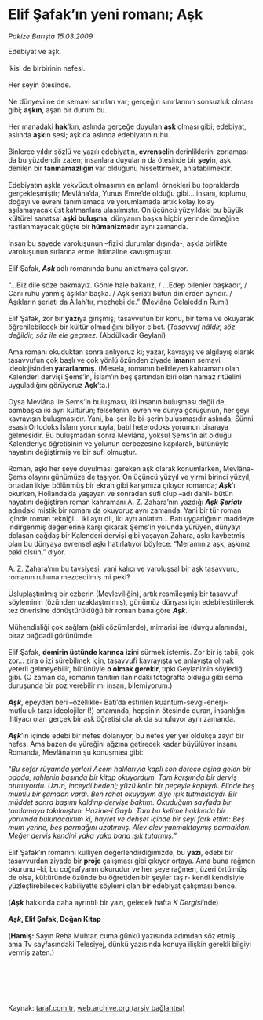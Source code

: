 # Elif Şafak’ın yeni romanı; Aşk

*Pakize Barışta 15.03.2009*

<div class="taraf_structure_2col_1zq">
<div class="margen_n">



 <p>Edebiyat ve aşk. <br/><br/>İkisi de birbirinin nefesi. <br/><br/>Her şeyin ötesinde. <br/><br/>Ne dünyevi ne de semavi sınırları var; gerçeğin sınırlarının sonsuzluk olması gibi; <b>aşkın</b>, aşan bir durum bu. <br/><br/>Her manadaki <b>hak</b>’kın, aslında gerçeğe duyulan <b>aşk</b> olması gibi; edebiyat, aslında <b>aşk</b>ın sesi; aşk da aslında edebiyatın ruhu. <br/><br/>Binlerce yıldır sözlü ve yazılı edebiyatın, <b>evrensel</b>in derinliklerini zorlaması da bu yüzdendir zaten; insanlara duyuların da ötesinde bir <b>şey</b>in, aşk denilen bir <b>tanınamazlığın </b>var olduğunu hissettirmek, anlatabilmektir. <br/><br/>Edebiyatın aşkla yekvücut olmasının en anlamlı örnekleri bu topraklarda gerçekleşmiştir; Mevlâna’da, Yunus Emre’de olduğu gibi... insanı, toplumu, doğayı ve evreni tanımlamada ve yorumlamada artık kolay kolay aşılamayacak üst katmanlara ulaşılmıştır. On üçüncü yüzyıldaki bu büyük kültürel sanatsal <b>aşki buluşma</b>, dünyanın başka hiçbir yerinde örneğine rastlanmayacak güçte bir<b> hümanizma</b>dır aynı zamanda. <br/><br/>İnsan bu sayede varoluşunun –fiziki durumlar dışında-, aşkla birlikte varoluşunun sırlarına erme ihtimaline kavuşmuştur. <br/><br/>Elif Şafak,<b><i> Aşk </i></b>adlı romanında bunu anlatmaya çalışıyor. <br/><br/>“...Biz dile söze bakmayız. Gönle hale bakarız, / ...Edep bilenler başkadır, / Canı ruhu yanmış âşıklar başka. / Aşk şeriatı bütün dinlerden ayrıdır. / Âşıkların şeriatı da Allah’tır, mezhebi de.” (Mevlâna Celaleddin Rumi) <br/><br/>Elif Şafak, zor bir <b>yazı</b>ya girişmiş; tasavvufun bir konu, bir tema ve okuyarak öğrenilebilecek bir kültür olmadığını biliyor elbet. (<i>Tasavvuf hâldir, söz değildir, söz ile ele geçmez.</i> (Abdülkadir Geylani) <br/><br/>Ama romanı okuduktan sonra anlıyoruz ki; yazar, kavrayış ve algılayış olarak tasavvufun çok başlı ve çok yönlü özünden ziyade <b>iman</b>ın semavi ideolojisinden<b> yararlanmış</b>. (Mesela, romanın belirleyen kahramanı olan Kalenderi dervişi Şems’in, İslam’ın beş şartından biri olan namaz ritüelini uyguladığını görüyoruz <b>Aşk</b>’ta.) <br/><br/>Oysa Mevlâna ile Şems’in buluşması, iki insanın buluşması değil de, bambaşka iki ayrı kültürün; felsefenin, evren ve dünya görüşünün, her şeyi kavrayışın buluşmasıdır. Yani, ba-şer ile bi-şerin buluşmasıdır aslında; Sünni esaslı Ortodoks İslam yorumuyla, batıl heterodoks yorumun biraraya gelmesidir. Bu buluşmadan sonra Mevlâna, yoksul Şems’in ait olduğu Kalenderiye öğretisinin ve yolunun cerbezesine kapılarak, bütünüyle hayatını değiştirmiş ve bir sufi olmuştur. <br/><br/>Roman, aşkı her şeye duyulması gereken aşk olarak konumlarken, Mevlâna-Şems olayını günümüze de taşıyor. On üçüncü yüzyıl ve yirmi birinci yüzyıl, ortadan ikiye bölünmüş bir ekran gibi karşımıza çıkıyor romanda; <b><i>Aşk</i></b>’ı okurken, Hollanda’da yaşayan ve sonradan sufi olup –adı dahil- bütün hayatını değiştiren roman kahramanı A. Z. Zahara’nın yazdığı <b><i>Aşk Şeriatı</i></b> adındaki mistik bir romanı da okuyoruz aynı zamanda. Yani bir tür roman içinde roman tekniği... iki ayrı dil, iki ayrı anlatım... Batı uygarlığının maddeye indirgenmiş değerlerine karşı çıkarak Şems’in yolunda yürüyen, dünyayı dolaşan çağdaş bir Kalenderi dervişi gibi yaşayan Zahara, aşkı kaybetmiş olan bu dünyaya evrensel aşkı hatırlatıyor böylece: “Meramınız aşk, aşkınız baki olsun,” diyor. <br/><br/>A. Z. Zahara’nın bu tavsiyesi, yani kalıcı ve varoluşsal bir aşk tasavvuru, romanın ruhuna mezcedilmiş mi peki? <br/><br/>Üsluplaştırılmış bir ezberin (Mevleviliğin), artık resmîleşmiş bir tasavvuf söyleminin (özünden uzaklaştırılmış), günümüz dünyası için edebileştirilerek tez önerisine dönüştürüldüğü bir roman bana göre <b><i>Aşk</i></b>. <br/><br/>Mühendisliği çok sağlam (akli çözümlerde), mimarisi ise (duygu alanında), biraz bağdadi görünümde. <br/><br/>Elif Şafak, <b>demirin üstünde karınca izi</b>ni sürmek istemiş. Zor bir iş tabii, çok zor... zira o izi sürebilmek için, tasavvufi kavrayışta ve anlayışta olmak yeterli gelmeyebilir, bütünüyle <b>o olmak gerekir, </b>tıpkı Geylani’nin söylediği gibi. (O zaman da, romanın tanıtım ilanındaki fotoğrafta olduğu gibi sema duruşunda bir poz verebilir mi insan, bilemiyorum.)<b><i> <br/><br/>Aşk</i></b>, epeyden beri –özellikle- Batı’da estirilen kuantum-sevgi-enerji-mutluluk tarzı ideolojiler (!) ortamında, hepsinin ötesinde duran, insanlığın ihtiyacı olan gerçek bir aşk öğretisi olarak da sunuluyor aynı zamanda. <b><br/><br/><em>Aşk</em></b>’ın içinde edebi bir nefes dolanıyor, bu nefes yer yer oldukça zayıf bir nefes. Ama bazen de yüreğini ağzına getirecek kadar büyülüyor insanı. Romanda, Mevlâna’nın şu konuşması gibi: <br/><br/>“<i>Bu sefer rüyamda yerleri Acem halılarıyla kaplı son derece aşina gelen bir odada, rahlenin başında bir kitap okuyordum. Tam karşımda bir derviş oturuyordu. Uzun, inceydi bedeni; yüzü kalın bir peçeyle kaplıydı. Elinde beş mumlu bir şamdan vardı. Ben rahat okuyayım diye ışık tutmaktaydı. Bir müddet sonra başımı kaldırıp dervişe baktım. Okuduğum sayfada bir tamlamaya takılmıştım: Hazine-i Gayb. Tam bu kelime hakkında bir yorumda bulunacaktım ki, hayret ve dehşet içinde bir şeyi fark ettim: Beş mum yerine, beş parmağını uzatırmış. Alev alev yanmaktaymış parmakları. Meğer derviş kendini yaka yaka bana ışık tutarmış.</i>” <br/><br/>Elif Şafak’ın romanını külliyen değerlendirdiğimizde, bu <b>yazı</b>, edebi bir tasavvurdan ziyade bir <b>proje </b>çalışması gibi çıkıyor ortaya. Ama buna rağmen okurunu –ki, bu coğrafyanın okurudur ve her şeye rağmen, üzeri örtülmüş de olsa, kültüründe özünde bu öğretiden bir şeyler taşır- kendi kendisiyle yüzleştirebilecek kabiliyette söylemi olan bir edebiyat çalışması bence. <br/><br/>(<b><i>Aşk</i></b> hakkında daha ayrıntılı bir yazı, gelecek hafta <i>K Dergisi</i>’nde)<b> <i><br/><br/>Aşk</i>, Elif Şafak, Doğan Kitap</b> <br/><br/>(<b>Hamiş: </b>Sayın Reha Muhtar,<b> </b>cuma günkü yazısında adımdan söz etmiş... ama Tv sayfasındaki Telesiyej, dünkü yazısında konuya ilişkin gerekli bilgiyi vermiş zaten.)</p>
<br/>
<br/>
<br/>



<br/>


<div id="taraf_not">
</div>

</div>


</div>

Kaynak: [taraf.com.tr](http://www.taraf.com.tr:80/makale/4505.htm), [web.archive.org (arşiv bağlantısı)](http://web.archive.org/web/20090828125133/http://www.taraf.com.tr:80/makale/4505.htm)
